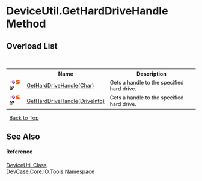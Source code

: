 # DeviceUtil.GetHardDriveHandle Method 
 


## Overload List
&nbsp;<table><tr><th></th><th>Name</th><th>Description</th></tr><tr><td>![Public method](media/pubmethod.gif "Public method")![Static member](media/static.gif "Static member")![Code example](media/CodeExample.png "Code example")</td><td><a href="M_DevCase_Core_IO_Tools_DeviceUtil_GetHardDriveHandle">GetHardDriveHandle(Char)</a></td><td>
Gets a handle to the specified hard drive.</td></tr><tr><td>![Public method](media/pubmethod.gif "Public method")![Static member](media/static.gif "Static member")![Code example](media/CodeExample.png "Code example")</td><td><a href="M_DevCase_Core_IO_Tools_DeviceUtil_GetHardDriveHandle_1">GetHardDriveHandle(DriveInfo)</a></td><td>
Gets a handle to the specified hard drive.</td></tr></table>&nbsp;
<a href="#deviceutil.getharddrivehandle-method">Back to Top</a>

## See Also


#### Reference
<a href="T_DevCase_Core_IO_Tools_DeviceUtil">DeviceUtil Class</a><br /><a href="N_DevCase_Core_IO_Tools">DevCase.Core.IO.Tools Namespace</a><br />